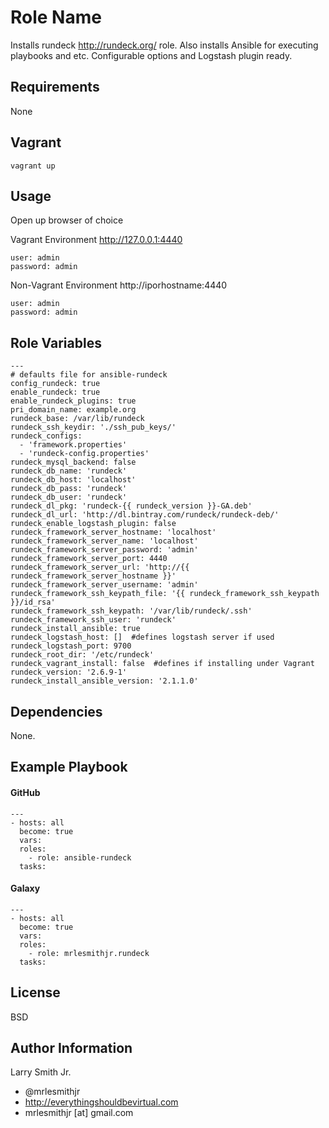 Role Name
=========

Installs rundeck http://rundeck.org/ role.
Also installs Ansible for executing playbooks and etc. Configurable options and Logstash plugin ready.

Requirements
------------

None

Vagrant
-------
````
vagrant up
````

Usage
-----

Open up browser of choice

Vagrant Environment
http://127.0.0.1:4440
````
user: admin
password: admin
````

Non-Vagrant Environment
http://iporhostname:4440
````
user: admin
password: admin
````

Role Variables
--------------

````
---
# defaults file for ansible-rundeck
config_rundeck: true
enable_rundeck: true
enable_rundeck_plugins: true
pri_domain_name: example.org
rundeck_base: /var/lib/rundeck
rundeck_ssh_keydir: './ssh_pub_keys/'
rundeck_configs:
  - 'framework.properties'
  - 'rundeck-config.properties'
rundeck_mysql_backend: false
rundeck_db_name: 'rundeck'
rundeck_db_host: 'localhost'
rundeck_db_pass: 'rundeck'
rundeck_db_user: 'rundeck'
rundeck_dl_pkg: 'rundeck-{{ rundeck_version }}-GA.deb'
rundeck_dl_url: 'http://dl.bintray.com/rundeck/rundeck-deb/'
rundeck_enable_logstash_plugin: false
rundeck_framework_server_hostname: 'localhost'
rundeck_framework_server_name: 'localhost'
rundeck_framework_server_password: 'admin'
rundeck_framework_server_port: 4440
rundeck_framework_server_url: 'http://{{ rundeck_framework_server_hostname }}'
rundeck_framework_server_username: 'admin'
rundeck_framework_ssh_keypath_file: '{{ rundeck_framework_ssh_keypath }}/id_rsa'
rundeck_framework_ssh_keypath: '/var/lib/rundeck/.ssh'
rundeck_framework_ssh_user: 'rundeck'
rundeck_install_ansible: true
rundeck_logstash_host: []  #defines logstash server if used
rundeck_logstash_port: 9700
rundeck_root_dir: '/etc/rundeck'
rundeck_vagrant_install: false  #defines if installing under Vagrant
rundeck_version: '2.6.9-1'
rundeck_install_ansible_version: '2.1.1.0'
````

Dependencies
------------

None.

Example Playbook
----------------

#### GitHub
````
---
- hosts: all
  become: true
  vars:
  roles:
    - role: ansible-rundeck
  tasks:
````
#### Galaxy
````
---
- hosts: all
  become: true
  vars:
  roles:
    - role: mrlesmithjr.rundeck
  tasks:
````

License
-------

BSD

Author Information
------------------

Larry Smith Jr.
- @mrlesmithjr
- http://everythingshouldbevirtual.com
- mrlesmithjr [at] gmail.com

